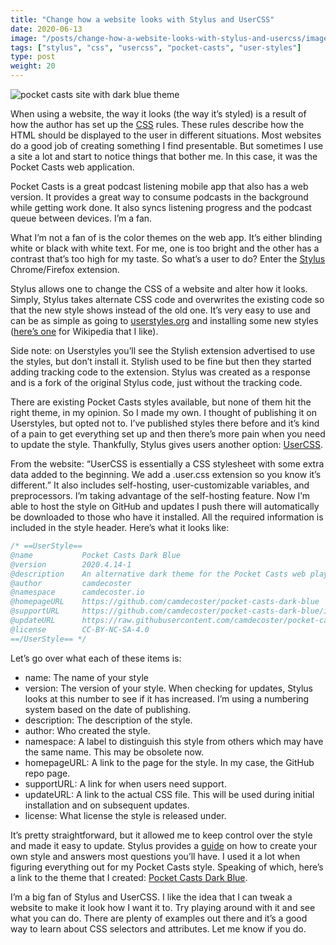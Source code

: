 ```yaml
---
title: "Change how a website looks with Stylus and UserCSS"
date: 2020-06-13
image: "/posts/change-how-a-website-looks-with-stylus-and-usercss/images/pocket-casts-dark-blue.png"
tags: ["stylus", "css", "usercss", "pocket-casts", "user-styles"]
type: post
weight: 20
---
```


![pocket casts site with dark blue theme](/posts/change-how-a-website-looks-with-stylus-and-usercss/images/pocket-casts-dark-blue.png)

When using a website, the way it looks (the way it’s styled) is a result of how the author has set up the [CSS](https://developer.mozilla.org/en-US/docs/Web/CSS) rules. These rules describe how the HTML should be displayed to the user in different situations. Most websites do a good job of creating something I find presentable. But sometimes I use a site a lot and start to notice things that bother me. In this case, it was the Pocket Casts web application.

Pocket Casts is a great podcast listening mobile app that also has a web version. It provides a great way to consume podcasts in the background while getting work done. It also syncs listening progress and the podcast queue between devices. I’m a fan.

What I’m not a fan of is the color themes on the web app. It’s either blinding white or black with white text. For me, one is too bright and the other has a contrast that’s too high for my taste. So what’s a user to do? Enter the [Stylus](https://add0n.com/stylus.html) Chrome/Firefox extension.

Stylus allows one to change the CSS of a website and alter how it looks. Simply, Stylus takes alternate CSS code and overwrites the existing code so that the new style shows instead of the old one. It’s very easy to use and can be as simple as going to [userstyles.org](https://userstyles.org/) and installing some new styles ([here’s one](https://userstyles.org/styles/113617/wikipedia-1911-dark) for Wikipedia that I like).

Side note: on Userstyles you’ll see the Stylish extension advertised to use the styles, but don’t install it. Stylish used to be fine but then they started adding tracking code to the extension. Stylus was created as a response and is a fork of the original Stylus code, just without the tracking code.

There are existing Pocket Casts styles available, but none of them hit the right theme, in my opinion. So I made my own. I thought of publishing it on Userstyles, but opted not to. I’ve published styles there before and it’s kind of a pain to get everything set up and then there’s more pain when you need to update the style. Thankfully, Stylus gives users another option: [UserCSS](https://github.com/openstyles/stylus/wiki/Usercss).

From the website: “UserCSS is essentially a CSS stylesheet with some extra data added to the beginning. We add a .user.css extension so you know it’s different.” It also includes self-hosting, user-customizable variables, and preprocessors. I’m taking advantage of the self-hosting feature. Now I’m able to host the style on GitHub and updates I push there will automatically be downloaded to those who have it installed. All the required information is included in the style header. Here’s what it looks like:
```css
/* ==UserStyle==
@name           Pocket Casts Dark Blue
@version        2020.4.14-1
@description    An alternative dark theme for the Pocket Casts web player
@author         camdecoster
@namespace      camdecoster.io
@homepageURL    https://github.com/camdecoster/pocket-casts-dark-blue
@supportURL     https://github.com/camdecoster/pocket-casts-dark-blue/issues
@updateURL      https://raw.githubusercontent.com/camdecoster/pocket-casts-dark-blue/master/pocket-casts-dark-blue.user.css
@license        CC-BY-NC-SA-4.0
==/UserStyle== */
```

Let’s go over what each of these items is:
* name: The name of your style
* version: The version of your style. When checking for updates, Stylus looks at this number to see if it has increased. I’m using a numbering system based on the date of publishing.
* description: The description of the style.
* author: Who created the style.
* namespace: A label to distinguish this style from others which may have the same name. This may be obsolete now.
* homepageURL: A link to the page for the style. In my case, the GitHub repo page.
* supportURL: A link for when users need support.
* updateURL: A link to the actual CSS file. This will be used during initial installation and on subsequent updates.
* license: What license the style is released under.

It’s pretty straightforward, but it allowed me to keep control over the style and made it easy to update. Stylus provides a [guide](https://github.com/openstyles/stylus/wiki/Writing-styles) on how to create your own style and answers most questions you’ll have. I used it a lot when figuring everything out for my Pocket Casts style. Speaking of which, here’s a link to the theme that I created: [Pocket Casts Dark Blue](https://github.com/camdecoster/pocket-casts-dark-blue).

I’m a big fan of Stylus and UserCSS. I like the idea that I can tweak a website to make it look how I want it to. Try playing around with it and see what you can do. There are plenty of examples out there and it’s a good way to learn about CSS selectors and attributes. Let me know if you do.









